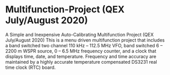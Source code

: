 # Multifunction-Project (QEX July/August 2020)
A Simple and Inexpensive Auto-Calibrating Multifunction Project (QEX July/August 2020)  This is a menu driven multifunction project that includes a band switched two channel 110 kHz – 112.5 MHz VFO,  band switched 6 – 2200 m WSPR source,  0 – 6.5  MHz frequency counter, and a clock that displays time, date, and temperature. Frequency and time accuracy are maintained by a highly accurate temperature compensated DS3231 real time clock (RTC) board.
